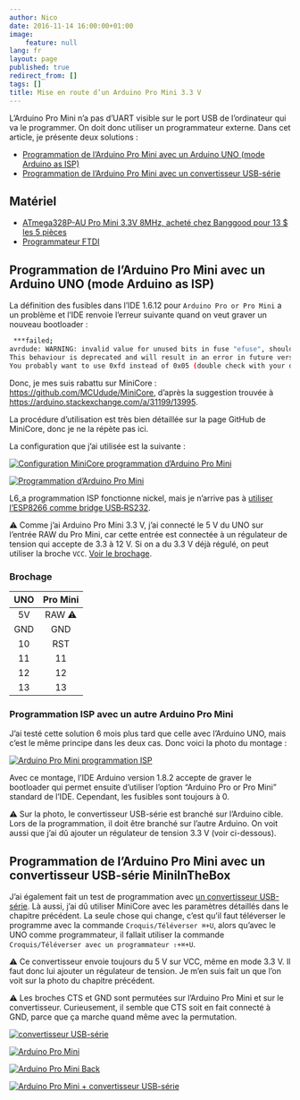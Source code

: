 ```yaml
---
author: Nico
date: 2016-11-14 16:00:00+01:00
image:
    feature: null
lang: fr
layout: page
published: true
redirect_from: []
tags: []
title: Mise en route d’un Arduino Pro Mini 3.3 V
---
```


L’Arduino Pro Mini n’a pas d’UART visible sur le port USB de l’ordinateur qui va le programmer. On doit donc utiliser un programmateur externe. Dans cet article, je présente deux solutions :

-   [Programmation de l’Arduino Pro Mini avec un Arduino UNO (mode Arduino as ISP)][1]
-   [Programmation de l’Arduino Pro Mini avec un convertisseur USB-série][2]

## Matériel

-   [ATmega328P-AU Pro Mini 3.3V 8MHz, acheté chez Banggood pour 13 $ les 5 pièces][3]
-   [Programmateur FTDI][4]

## Programmation de l’Arduino Pro Mini avec un Arduino UNO (mode Arduino as ISP)

La définition des fusibles dans l’IDE 1.6.12 pour `Arduino Pro or Pro Mini` a un problème et l’IDE renvoie l’erreur suivante quand on veut graver un nouveau bootloader :

```bash
 ***failed;
avrdude: WARNING: invalid value for unused bits in fuse "efuse", should be set to 1 according to datasheet
This behaviour is deprecated and will result in an error in future version
You probably want to use 0xfd instead of 0x05 (double check with your datasheet first).
```

Donc, je mes suis rabattu sur MiniCore :
<https://github.com/MCUdude/MiniCore>,
d’après la suggestion trouvée à
<https://arduino.stackexchange.com/a/31199/13995>.

La procédure d’utilisation est très bien détaillée sur la page GitHub de MiniCore, donc je ne la répète pas ici.

La configuration que j’ai utilisée est la suivante :

[![Configuration MiniCore programmation d’Arduino Pro Mini][img_1]][img_1]

[img_1]: ../files/2016-11-14-arduino-pro-mini/images/config_MiniCore.png

[![Programmation d’Arduino Pro Mini][img_2]][img_2]

[img_2]: ../files/2016-11-14-arduino-pro-mini/images/arduino-pro-mini-arduino-uno_lowres.jpg

L6_a programmation ISP fonctionne nickel, mais je n’arrive pas à [utiliser l’ESP8266 comme bridge USB‑RS232][6].

⚠ Comme j’ai Arduino Pro Mini 3.3 V, j’ai connecté le 5 V du UNO sur l’entrée RAW du Pro Mini, car cette entrée est connectée à un régulateur de tension qui accepte de 3.3 à 12 V. Si on a du 3.3 V déjà régulé, on peut utiliser la broche `VCC`. [Voir le brochage][5].

### Brochage

| UNO | Pro Mini |
| :-: | :------: |
| 5V  |  RAW ⚠   |
| GND |   GND    |
| 10  |   RST    |
| 11  |    11    |
| 12  |    12    |
| 13  |    13    |

### Programmation ISP avec un autre Arduino Pro Mini

J’ai testé cette solution 6 mois plus tard que celle avec l’Arduino UNO, mais c’est le même principe dans les deux cas. Donc voici la photo du montage :

[![Arduino Pro Mini programmation ISP][img_7]][img_7]

[img_7]: ../files/2016-11-14-arduino-pro-mini/images/arduino-pro-mini-as-isp_lowres.jpg

Avec ce montage, l’IDE Arduino version 1.8.2 accepte de graver le bootloader qui permet ensuite d’utiliser l’option “Arduino Pro or Pro Mini” standard de l’IDE. Cependant, les fusibles sont toujours à 0.

⚠ Sur la photo, le convertisseur USB-série est branché sur l’Arduino cible. Lors de la programmation, il doit être branché sur l’autre Arduino. On voit aussi que j’ai dû ajouter un régulateur de tension 3.3 V (voir ci-dessous).

## Programmation de l’Arduino Pro Mini avec un convertisseur USB-série MiniInTheBox

J’ai également fait un test de programmation avec [un convertisseur USB-série][4]. Là aussi, j’ai dû utiliser MiniCore avec les paramètres détaillés dans le chapitre précédent. La seule chose qui change, c’est qu’il faut téléverser le programme avec la commande `Croquis/Téléverser ⌘+U`, alors qu’avec le UNO comme programmateur, il fallait utiliser la commande `Croquis/Téléverser avec un programmateur ⇧+⌘+U`.

⚠ Ce convertisseur envoie toujours du 5 V sur VCC, même en mode 3.3 V. Il faut donc lui ajouter un régulateur de tension. Je m’en suis fait un que l’on voit sur la photo du chapitre précédent.

⚠ Les broches CTS et GND sont permutées sur l’Arduino Pro Mini et sur le convertisseur. Curieusement, il semble que CTS soit en fait connecté à GND, parce que ça marche quand même avec la permutation.

[![convertisseur USB-série][img_3]][img_3]

[img_3]: ../files/2016-11-14-arduino-pro-mini/images/usb-serial-converter_lowres.jpg

[![Arduino Pro Mini][img_4]][img_4]

[img_4]: ../files/2016-11-14-arduino-pro-mini/images/arduino-pro-mini_lowres.jpg

[![Arduino Pro Mini Back][img_5]][img_5]

[img_5]: ../files/2016-11-14-arduino-pro-mini/images/arduino-pro-mini-back.jpg

[![Arduino Pro Mini + convertisseur USB-série][img_6]][img_6]

[img_6]: ../files/2016-11-14-arduino-pro-mini/images/arduino-pro-mini-usb-serial_lowres.jpg

<!--

## Programmation de l’Arduino Pro Mini avec un convertisseur USB-série Banggood

Et j’ai aussi testé un [convertisseur USB-série de chez Banggood][7] qui a l’avantage de se présenter sous la forme d’un cordon USB entièrement isolé. Il est aussi livré avec un connecteur 5 broches fort pratique.

Par contre les fils ne sont pas branchés dans le bon ordre, donc il faut corriger cela selon la table ci-dessous :

| Arduino Pro Mini | Convertisseur |
| :-               | :-            |
| BLK              | blue CTS      |
| GND              | black GND     |
| VCC              | red 5V        |
| RXI              | green TXD     |
| TX0              | white RXD     |
| GRN              | yellow RTS    |


| Arduino Pro Mini | Convertisseur |
| :-               | :-            |
| BLK              | black GND     |
| GND              | blue CTS      |
| VCC              | red 5V        |
| RXI              | green TXD     |
| TX0              | white RXD     |
| GRN              | yellow RTS    |


[7]: https://www.banggood.com/6Pin-FTDI-FT232RL-USB-To-Serial-Adapter-Module-USB-TO-TTL-RS232-Arduino-Cable-p-1035802.html?p=0431091025639201412F

-->

<!--
[2]: https://learn.sparkfun.com/tutorials/using-the-arduino-pro-mini-33v
-->

[1]: #programmation-de-larduino-pro-mini-avec-un-arduino-uno-mode-arduino-as-isp
[2]: #programmation-de-larduino-pro-mini-avec-un-convertisseur-usb-série-miniinthebox
[3]: https://usa.banggood.com/5Pcs-3_3V-8MHz-ATmega328P-AU-Pro-Mini-Microcontroller-With-Pins-Development-Board-p-980292.html?imageAb=2&akmClientCountry=America&p=0431091025639201412F&a=1697373190.4133&akmClientCountry=America
[4]: https://m.miniinthebox.com/fr/p/programme-downloader-ftdi-basic-usb-a-ttl-ft232-pour-arduino_p903425.html
[5]: /pinouts/#pinout-arduino-pro-mini
[6]: /usb-rs232_bridge_microcontroleurs/
